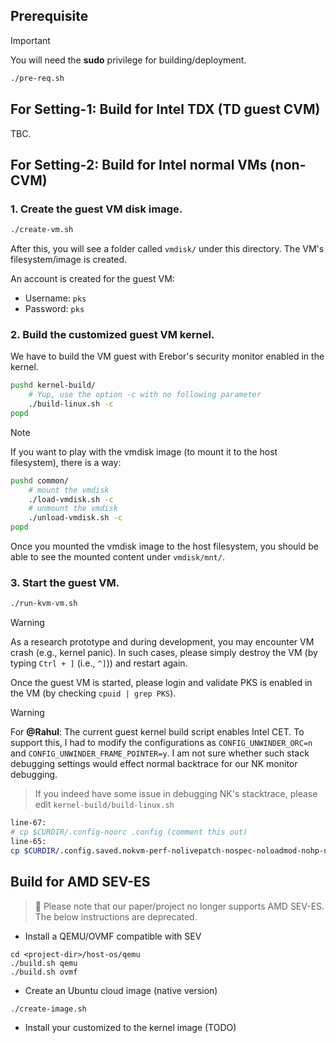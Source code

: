 ## Prerequisite

> [!IMPORTANT]
> You will need the **sudo** privilege for building/deployment.

```bash
./pre-req.sh
```

## For Setting-1: Build for Intel TDX (TD guest CVM)

TBC.

## For Setting-2: Build for Intel normal VMs (non-CVM)

### 1. Create the guest VM disk image.

```bash
./create-vm.sh
```

After this, you will see a folder called `vmdisk/` under this directory. The VM's filesystem/image is created.

An account is created for the guest VM:
- Username: `pks`
- Password: `pks`

### 2. Build the customized guest VM kernel.

 We have to build the VM guest with Erebor's security monitor enabled in the kernel.

```bash
pushd kernel-build/
    # Yup, use the option -c with no following parameter
    ./build-linux.sh -c
popd
```


> [!NOTE]
If you want to play with the vmdisk image (to mount it to the host filesystem), there is a way:

```bash
pushd common/
    # mount the vmdisk
    ./load-vmdisk.sh -c
    # unmount the vmdisk
    ./unload-vmdisk.sh -c
popd
```

Once you mounted the vmdisk image to the host filesystem, you should be able to see the mounted content under `vmdisk/mnt/`.

### 3. Start the guest VM.

```bash
./run-kvm-vm.sh
```

> [!WARNING]
As a research prototype and during development, you may encounter VM crash (e.g., kernel panic). In such cases, please simply destroy the VM  (by typing `Ctrl + ]` (i.e., `^]`)) and restart again.

Once the guest VM is started, please login and validate PKS is enabled in the VM (by checking `cpuid | grep PKS`).

> [!WARNING]
For **@Rahul**:
The current guest kernel build script enables Intel CET. To support this, I had to modify the configurations as `CONFIG_UNWINDER_ORC=n` and `CONFIG_UNWINDER_FRAME_POINTER=y`.
I am not sure whether such stack debugging settings would effect normal backtrace for our NK monitor debugging.
>
> If you indeed have some issue in debugging NK's stacktrace, please edit `kernel-build/build-linux.sh`
```bash
line-67:
# cp $CURDIR/.config-noorc .config (comment this out)
line-65:
cp $CURDIR/.config.saved.nokvm-perf-nolivepatch-nospec-noloadmod-nohp-no5level-tdx .config (uncomment this)
```


## Build for AMD SEV-ES

> :stop_sign:
> Please note that our paper/project no longer supports AMD SEV-ES.
> The below instructions are deprecated.

- Install a QEMU/OVMF compatible with SEV
```
cd <project-dir>/host-os/qemu
./build.sh qemu
./build.sh ovmf
```

- Create an Ubuntu cloud image (native version)
```
./create-image.sh
```

- Install your customized to the kernel image (TODO)
